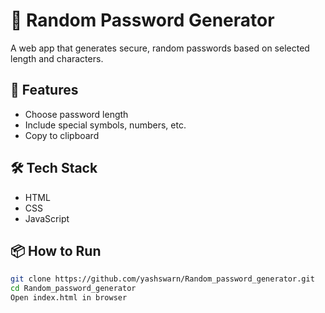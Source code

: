 # 🔐 Random Password Generator

A web app that generates secure, random passwords based on selected length and characters.

## 🚀 Features
- Choose password length
- Include special symbols, numbers, etc.
- Copy to clipboard

## 🛠️ Tech Stack
- HTML
- CSS
- JavaScript

## 📦 How to Run
```bash
git clone https://github.com/yashswarn/Random_password_generator.git
cd Random_password_generator
Open index.html in browser
